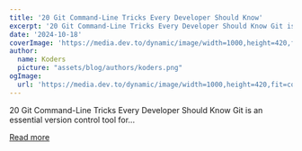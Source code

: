 ```yaml
---
title: '20 Git Command-Line Tricks Every Developer Should Know'
excerpt: '20 Git Command-Line Tricks Every Developer Should Know Git is an essential version control tool for...'
date: '2024-10-18'
coverImage: 'https://media.dev.to/dynamic/image/width=1000,height=420,fit=cover,gravity=auto,format=auto/https%3A%2F%2Fdev-to-uploads.s3.amazonaws.com%2Fuploads%2Farticles%2F2e8gx02zlytzgj5t0yjc.png'
author:
  name: Koders
  picture: "assets/blog/authors/koders.png"
ogImage:
  url: 'https://media.dev.to/dynamic/image/width=1000,height=420,fit=cover,gravity=auto,format=auto/https%3A%2F%2Fdev-to-uploads.s3.amazonaws.com%2Fuploads%2Farticles%2F2e8gx02zlytzgj5t0yjc.png'
---
```


20 Git Command-Line Tricks Every Developer Should Know Git is an essential version control tool for...

[Read more](https://dev.to/jagroop2001/20-git-command-line-tricks-every-developer-should-know-1i21)
